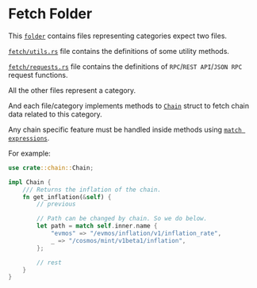 # Fetch Folder

This [`folder`](https://github.com/testnetrunn/explorer-backend/tree/main/src/fetch) contains files representing categories expect two files.

[`fetch/utils.rs`](https://github.com/testnetrunn/explorer-backend/blob/main/src/fetch/utils.rs) file contains the definitions of some utility methods.

[`fetch/requests.rs`](https://github.com/testnetrunn/explorer-backend/blob/main/src/fetch/requests.rs) file contains the definitions of `RPC`/`REST API`/`JSON RPC` request functions.

All the other files represent a category.

And each file/category implements methods to [`Chain`](https://github.com/testnetrunn/explorer-backend/blob/main/src/chain.rs#L7) struct to fetch chain data related to this category.

Any chain specific feature must be handled inside methods using [`match expressions`](https://doc.rust-lang.org/rust-by-example/flow_control/match.html).

For example:

```rs
use crate::chain::Chain;

impl Chain {
    /// Returns the inflation of the chain.
    fn get_inflation(&self) {
        // previous

        // Path can be changed by chain. So we do below.
        let path = match self.inner.name {
            "evmos" => "/evmos/inflation/v1/inflation_rate",
            _ => "/cosmos/mint/v1beta1/inflation",
        };

        // rest
    }
}
```
